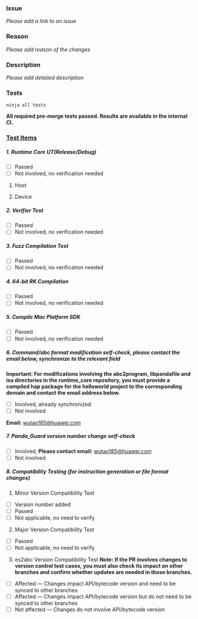 ### **Issue**
_Please add a link to an issue_

### **Reason**
_Please add reason of the changes_

### **Description**
_Please add detailed description_

### **Tests**
```
ninja all tests
```
**All required pre-merge tests passed. Results are available in the internal CI.**

### **[Test Items](https://gitee.com/openharmony/arkcompiler_runtime_core/wikis)**

##### **1. Runtime Core UT(Release/Debug)**
- [ ] Passed
- [ ] Not involved, no verification needed

1. Host

2. Device

##### **2. Verifier Test**
- [ ] Passed
- [ ] Not involved, no verification needed

##### **3. Fuzz Compilation Test**
- [ ] Passed
- [ ] Not involved, no verification needed

##### **4. 64-bit RK Compilation**
- [ ] Passed
- [ ] Not involved, no verification needed

##### **5. Compile Mac Platform SDK**
- [ ] Passed
- [ ] Not involved, no verification needed

##### **6. Command/abc format modification self-check, please contact the email below, synchronize to the relevant field**
**Important: For modifications involving the abc2program, libpandafile and isa directories in the runtime_core repository, you must provide a compiled hap package for the helloworld project to the corresponding domain and contact the email address below.**
- [ ] Involved, already synchronized
- [ ] Not involved

**Email:** wutao185@huawei.com

##### **7. Panda_Guard version number change self-check**
- [ ] Involved, **Please contact email:** wutao185@huawei.com
- [ ] Not involved

##### **8. Compatibility Testing (for instruction generation or file format changes)**
1. Minor Version Compatibility Test <!-- If the change causes new ABC files to fail on older images, a new version number must be added -->
- [ ] Version number added
- [ ] Passed
- [ ] Not applicable, no need to verify

2. Major Version Compatibility Test <!-- When `target-api-version` is configured, the generated ABC must run on the corresponding version -->
- [ ] Passed
- [ ] Not applicable, no need to verify

3. es2abc Version Compatibility Test <!-- ABC files compiled by the new es2abc from an old API version should still be recognized and processed by the old es2abc -->
**Note: If the PR involves changes to version control test cases, you must also check its impact on other branches and confirm whether updates are needed in those branches.**
- [ ] Affected — Changes impact API/bytecode version and need to be synced to other branches
- [ ] Affected — Changes impact API/bytecode version but do not need to be synced to other branches
- [ ] Not affected — Changes do not involve API/bytecode version